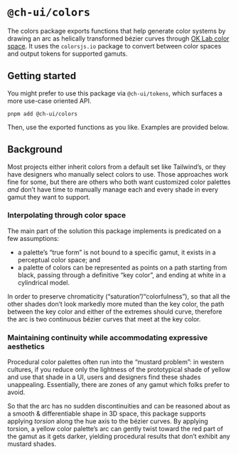 # `@ch-ui/colors`

The colors package exports functions that help generate color systems by drawing an arc as helically transformed bézier curves through [OK Lab color space](https://bottosson.github.io/posts/oklab/). It uses the `colorsjs.io` package to convert between color spaces and output tokens for supported gamuts.

## Getting started

You might prefer to use this package via `@ch-ui/tokens`, which surfaces a more use-case oriented API.

```shell
pnpm add @ch-ui/colors
```

Then, use the exported functions as you like. Examples are provided below.

## Background

Most projects either inherit colors from a default set like Tailwind’s, or they have designers who manually select colors to use. Those approaches work fine for some, but there are others who both want customized color palettes *and* don’t have time to manually manage each and every shade in every gamut they want to support.

### Interpolating through color space

The main part of the solution this package implements is predicated on a few assumptions:

- a palette’s “true form” is not bound to a specific gamut, it exists in a perceptual color space; and
- a palette of colors can be represented as points on a path starting from black, passing through a definitive “key color”, and ending at white in a cylindrical model.

In order to preserve chromaticity (“saturation”/“colorfulness”), so that all the other shades don’t look markedly more muted than the key color, the path between the key color and either of the extremes should curve, therefore the arc is two continuous bézier curves that meet at the key color.

### Maintaining continuity while accommodating expressive aesthetics

Procedural color palettes often run into the “mustard problem”: in western cultures, if you reduce only the lightness of the prototypical shade of yellow and use that shade in a UI, users and designers find these shades unappealing. Essentially, there are zones of any gamut which folks prefer to avoid.

So that the arc has no sudden discontinuities and can be reasoned about as a smooth & differentiable shape in 3D space, this package supports applying *torsion* along the hue axis to the bézier curves. By applying torsion, a yellow color palette’s arc can gently twist toward the red part of the gamut as it gets darker, yielding procedural results that don’t exhibit any mustard shades.
